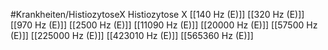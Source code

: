 #Krankheiten/HistiozytoseX
Histiozytose X
[[140 Hz (E)]]
[[320 Hz (E)]]
[[970 Hz (E)]]
[[2500 Hz (E)]]
[[11090 Hz (E)]]
[[20000 Hz (E)]]
[[57500 Hz (E)]]
[[225000 Hz (E)]]
[[423010 Hz (E)]]
[[565360 Hz (E)]]